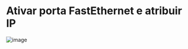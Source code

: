 <h1>Ativar porta FastEthernet e atribuir IP</h1>

![image](https://github.com/re-na-ta/programa_desenvolve_boticario/assets/83365217/98a0c24d-ab22-4f7b-b7b4-1bb43fb2a66c)
